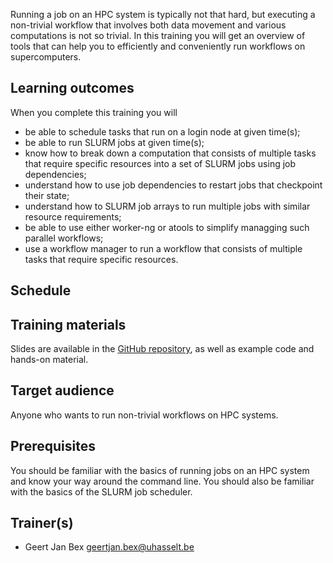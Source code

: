 Running a job on an HPC system is typically not that hard, but executing a
non-trivial workflow that involves both data movement and various computations
is not so trivial.  In this training you will get an overview of tools that can
help you to efficiently and conveniently run workflows on supercomputers.


## Learning outcomes

When you complete this training you will

* be able to schedule tasks that run on a login node at given time(s);
* be able to run SLURM jobs at given time(s);
* know how to break down a computation that consists of multiple tasks that
  require specific resources into a set of SLURM jobs using job dependencies;
* understand how to use job dependencies to restart jobs that checkpoint their
  state;
* understand how to SLURM job arrays to run multiple jobs with similar resource
  requirements;
* be able to use either worker-ng or atools to simplify managging such parallel
  workflows;
* use a workflow manager to run a workflow that consists of multiple tasks that
  require specific resources.


## Schedule

## Training materials

Slides are available in the [GitHub
repository](https://github.com/gjbex/Workflows-for-HPC), as well as example
code and hands-on material.


## Target audience

Anyone who wants to run non-trivial workflows on HPC systems.


## Prerequisites

You should be familiar with the basics of running jobs on an HPC system and
know your way around the command line.  You should also be familiar with the
basics of the SLURM job scheduler.


## Trainer(s)

* Geert Jan Bex [geertjan.bex@uhasselt.be](mailto:geertjan.bex@uhasselt.be)
